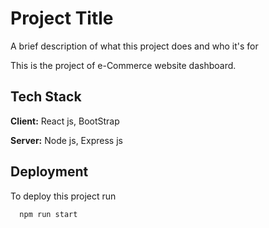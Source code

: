 
# Project Title

A brief description of what this project does and who it's for

This is the project of e-Commerce website dashboard.
## Tech Stack

**Client:** React js, BootStrap

**Server:** Node js, Express js


## Deployment

To deploy this project run

```bash
  npm run start
```

